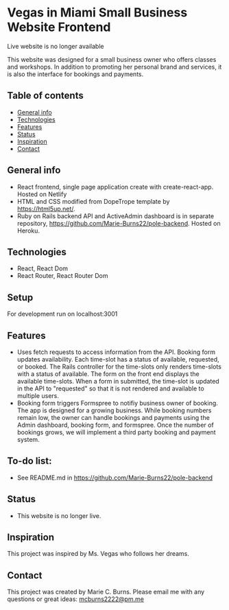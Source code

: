 # Vegas in Miami Small Business Website Frontend
Live website is no longer available

This website was designed for a small business owner who offers classes and workshops. In addition to promoting her personal brand and services, it is also the interface for bookings and payments.

## Table of contents
* [General info](#general-info)
* [Technologies](#technologies)
* [Features](#features)
* [Status](#status)
* [Inspiration](#inspiration)
* [Contact](#contact)

## General info
* React frontend, single page application create with create-react-app. Hosted on Netlify
* HTML and CSS modified from DopeTrope template by https://html5up.net/.
* Ruby on Rails backend API and ActiveAdmin dashboard is in separate repository, https://github.com/Marie-Burns22/pole-backend. Hosted on Heroku.

## Technologies
* React, React Dom
* React Router, React Router Dom

## Setup
For development run on localhost:3001

## Features
* Uses fetch requests to access information from the API.
Booking form updates availability.  Each time-slot has a status of available, requested, or booked. The Rails controller for the time-slots only renders time-slots with a status of available. The form on the front end displays the available time-slots. When a form in submitted, the time-slot is updated in the API to "requested" so that it is not rendered and available to multiple users.
* Booking form triggers Formspree to notifiy business owner of booking. The app is designed for a growing business. While booking numbers remain low, the owner can handle bookings and payments using the Admin dashboard, booking form, and formspree. Once the number of bookings grows, we will implement a third party booking and payment system. 

## To-do list:
* See README.md in https://github.com/Marie-Burns22/pole-backend

## Status
* This website is no longer live.

## Inspiration
This project was inspired by Ms. Vegas who follows her dreams.

## Contact
This project was created by Marie C. Burns. Please email me with any questions or great ideas: mcburns2222@pm.me
